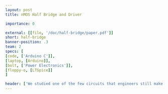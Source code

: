 ```yaml
---
layout: post
title: nMOS Half Bridge and Driver

importance: 0

external: [[file, '/doc/half-bridge/paper.pdf']]
short: half-bridge
banner-position: .3
team: 2
specs: [
[code, ['Arduino C']],
[laptop, [Arduino]],
[bolt, ['Power Electronics']],
[floppy-o, [LTSpice]]
]

header: ['We studied one of the few circuits that engineers still make out of discrete transistors.', "Modern integrated circuits provide complex systems with thousands of transistors on individual dies. Today, it's really only economical for an engineer to build a circuit from scratch when it needs to handle power. We chose the n-channel MOSFET half bridge because it's a subcircuit present in almost every high power, high efficiency switching circuit. It allowed us to apply what we had learned in our Circuits class while answering a question we found interesting: how do we generate a voltage above the supply rails?"]
---
```

